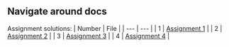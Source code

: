 ## Navigate around docs

Assignment solutions:
| Number | File |
| --- | --- |
| 1 | [Assignment 1](./solutions/assn-1.md) |
| 2 | [Assignment 2](./solutions/assn-2.md) |
| 3 | [Assignment 3](./solutions/assn-3.md) |
| 4 | [Assignment 4](./solutions/assn-4.md) |
